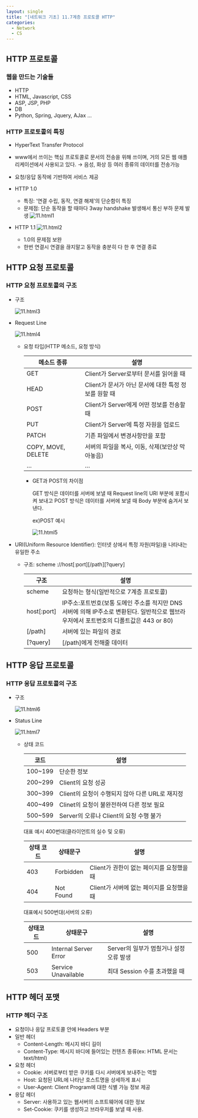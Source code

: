 ```yaml
---
layout: single
title: "[네트워크 기초] 11.7계층 프로토콜 HTTP"
categories: 
  - Network
  - CS
---
```


## HTTP 프로토콜

### 웹을 만드는 기술들

- HTTP
- HTML, Javascript, CSS
- ASP, JSP, PHP
- DB
- Python, Spring, Jquery, AJax …

### HTTP 프로토콜의 특징

- HyperText Transfer Protocol
- www에서 쓰이는 핵심 프로토콜로 문서의 전송을 위해 쓰이며, 거의 모든 웹 애플리케이션에서 사용되고 있다. → 음성, 화상 등 여러 종류의 데이터를 전송가능
- 요청/응답 동작에 기반하여 서비스 제공
- HTTP 1.0
    - 특징: ‘연결 수립, 동작, 연결 해제’의 단순함이 특징
    - 문제점: 단순 동작을 할 때마다 3way handshake 발생해서 통신 부하 문제 발생
    ![11.html1](/images/network/11.html1.png)
  
- HTTP 1.1
    ![11.html2](/images/network/11.html2.png)
    
    - 1.0의 문제점 보완
    - 한번 연결시 연결을 끊지말고 동작을 충분히 다 한 후 연결 종료
    

## HTTP 요청 프로토콜

### HTTP 요청 프로토콜의 구조

- 구조
    
    ![11.html3](/images/network/11.html3.png)
    
- Request Line
    
    ![11.html4](/images/network/11.html4.png)
    
    - 요청 타입(HTTP 메소드, 요청 방식)
        
        
        | 메소드 종류 | 설명 |
        | --- | --- |
        | GET | Client가 Server로부터 문서를 읽어올 때 |
        | HEAD | Client가 문서가 아닌 문서에 대한 특정 정보를 원할 때 |
        | POST | Client가 Server에게 어떤 정보를 전송할 때 |
        | PUT | Client가 Server에 특정 자원을 업로드 |
        | PATCH | 기존 파일에서 변경사항만을 포함 |
        | COPY, MOVE, DELETE | 서버의 파일을 복사, 이동, 삭제(보안상 막아놓음) |
        | … | … |
        
        - GET과 POST의 차이점
            
            GET 방식은 데이터를 서버에 보낼 때 Request line의 URI 부분에 포함시켜 보내고 POST 방식은 데이터를 서버에 보낼 때 Body 부분에 숨겨서 보낸다.
            
            ex)POST 예시
            
            ![11.html5](/images/network/11.html5.png)
            
- URI(Uniform Resource Identifier): 인터넷 상에서 특정 자원(파일)을 나타내는 유일한 주소
    - 구조: scheme ://host[:port][/path][?query]
        
        
        | 구조 | 설명 |
        | --- | --- |
        | scheme | 요청하는 형식(일반적으로 7계층 프로토콜) |
        | host[:port] | IP주소:포트번호(보통 도메인 주소를 적지만 DNS 서버에 의해 IP주소로 변환된다. 일반적으로 웹브라우저에서 포트번호의 디폴트값은 443 or 80) |
        | [/path] | 서버에 있는 파일의 경로 |
        | [?query] | [/path]에게 전해줄 데이터 |
    

## HTTP 응답 프로토콜

### HTTP 응답 프로토콜의 구조

- 구조
    
    ![11.html6](/images/network/11.html6.png)
    
- Status Line
    
    ![11.html7](/images/network/11.html7.png)
    
    - 상태 코드
        
        
        | 코드 | 설명 |
        | --- | --- |
        | 100~199 | 단순한 정보 |
        | 200~299 | Client의 요청 성공 |
        | 300~399 | Client의 요청이 수행되지 않아 다른 URL로 재지정 |
        | 400~499 | Clinet의 요청이 불완전하여 다른 정보 필요 |
        | 500~599 | Server의 오류나 Client의 요청 수행 불가 |
        
        대표 예시 400번대(클라이언트의 실수 및 오류)
        
        | 상태 코드 | 상태문구 | 설명 |
        | --- | --- | --- |
        | 403 | Forbidden | Client가 권한이 없는 페이지를 요청했을 때  |
        | 404 | Not Found | Client가 서버에 없는 페이지를 요청했을 때 |
        
        대표예시 500번대(서버의 오류)
        
        | 상태코드 | 상태문구 | 설명 |
        | --- | --- | --- |
        | 500 | Internal Server Error | Server의 일부가 멈췄거나 설정 오류 발생 |
        | 503 | Service Unavailable | 최대 Session 수를 초과했을 때 |
        

## HTTP 헤더 포맷

### HTTP 헤더 구조

- 요청이나 응답 프로토콜 안에 Headers 부분
- 일반 헤더
    - Content-Length: 메시지 바디 길이
    - Content-Type: 메시지 바디에 들어있는 컨텐츠 종류(ex: HTML 문서는 text/html)
- 요청 헤더
    - Cookie: 서버로부터 받은 쿠키를 다시 서버에게 보내주는 역할
    - Host: 요청된 URL에 나타난 호스트명을 상세하게 표시
    - User-Agent: Client Program에 대한 식별 가능 정보 제공
- 응답 헤더
    - Server: 사용하고 있는 웹서버의 소프트웨어에 대한 정보
    - Set-Cookie: 쿠키를 생성하고 브라우저를 보낼 때 사용.